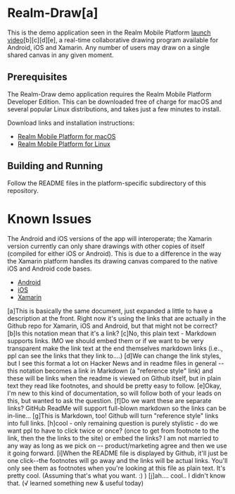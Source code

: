 ﻿# Realm-Draw[a]


This is the demo application seen in the Realm Mobile Platform [launch video][1][b][c][d][e], a real-time collaborative drawing program available for Android, iOS and Xamarin. Any number of users may draw on a single shared canvas in any given moment.


## Prerequisites


The Realm-Draw demo application requires the Realm Mobile Platform Developer Edition. This can be downloaded free of charge for macOS and several popular Linux distributions, and takes just a few minutes to install.


Download links and installation instructions:


* [Realm Mobile Platform for macOS][2]
* [Realm Mobile Platform for Linux][3]


## Building and Running


Follow the README files in the platform-specific subdirectory of this repository.


# Known Issues 


The Android and iOS versions of the app will interoperate; the Xamarin version currently can only share drawings with other copies of itself (compiled for either iOS or Android). This is due to a difference in the way the Xamarin platform handles its drawing canvas compared to the native iOS and Android code bases.


* [Android][4]
* [iOS][5]
* [Xamarin][6]


[1]: https://realm.io/news/introducing-realm-mobile-platform/
[2]: https://realm.io/docs/get-started/installation/mac/
[3]: https://realm.io/docs/get-started/installation/linux/
[4]: https://github.com/realm-demos/realm-draw/tree/master/Android
[5]: https://github.com/realm-demos/realm-draw/tree/master/Xamarin/iOS
[6]: https://github.com/realm-demos/realm-draw/tree/master/Xamarin[f][g][h][i][j]




[a]This is basically the same document, just expanded a little to have a description at the front. Right now it's using the links that are actually in the Github repo for Xamarin, iOS and Android, but that might not be correct?
[b]Is this notation mean that it's a link?
[c]No, this plain text -  Markdown supports links. IMO we should embed them or if we want to be very transparent make the link text at the end themselves markdown links (i.e.., ppl can see the links that they link to....)
[d]We can change the link styles, but I see this format a lot on Hacker News and in readme files in general -- this notation becomes a link in Markdown (a "reference style" link) and these will be links when the readme is viewed on Github itself, but in plain text they read like footnotes, and should be pretty easy to follow.
[e]Okay, I'm new to this kind of documentation, so will follow both of your leads on this, but wanted to ask the question.
[f]Do we want these are separate links? GitHub ReadMe will support full-blown markdown so the links can be in-line...
[g]This is Markdown, too! Github will turn "reference style" links into full links.
[h]cool - only remaining question is purely stylistic - do we want ppl to have to click twice or once?  (once to get from footnote to the link, then the  the links to the site) or embed the links?  I am not married to any way as long as we pick on -- product/marketing agree and then we use it going forward.
[i]When the README file is displayed by Github, it'll just be one click--the footnotes will go away and the links will be actual links. You'll only see them as footnotes when you're looking at this file as plain text. It's pretty cool. (Assuming that's what you want. :) )
[j]ah.... cool.. I didn't know that. (√ learned something new & useful today)